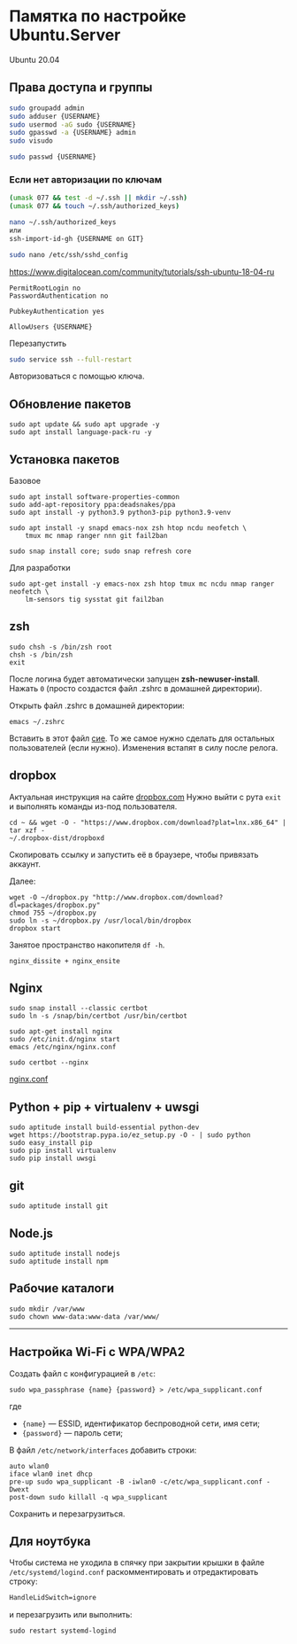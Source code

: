 # Памятка по настройке Ubuntu.Server

Ubuntu 20.04

## Права доступа и группы

```sh
sudo groupadd admin
sudo adduser {USERNAME}
sudo usermod -aG sudo {USERNAME}
sudo gpasswd -a {USERNAME} admin
sudo visudo

sudo passwd {USERNAME}
```

### Если нет авторизации по ключам

```sh
(umask 077 && test -d ~/.ssh || mkdir ~/.ssh)
(umask 077 && touch ~/.ssh/authorized_keys)

nano ~/.ssh/authorized_keys
или
ssh-import-id-gh {USERNAME on GIT}
```

```sh
sudo nano /etc/ssh/sshd_config
```

https://www.digitalocean.com/community/tutorials/ssh-ubuntu-18-04-ru

```text
PermitRootLogin no
PasswordAuthentication no

PubkeyAuthentication yes

AllowUsers {USERNAME}
```

Перезапустить

```sh
sudo service ssh --full-restart
```

Авторизоваться с помощью ключа.

## Обновление пакетов

```Shell
sudo apt update && sudo apt upgrade -y
sudo apt install language-pack-ru -y
```

## Установка пакетов

Базовое

```Shell
sudo apt install software-properties-common
sudo add-apt-repository ppa:deadsnakes/ppa
sudo apt install -y python3.9 python3-pip python3.9-venv
```

```Shell
sudo apt install -y snapd emacs-nox zsh htop ncdu neofetch \
    tmux mc nmap ranger nnn git fail2ban

sudo snap install core; sudo snap refresh core
```

<!-- tig sysstat fail2ban -->

<!-- lm-sensors -->

<!-- btop musikcube googler rainbowstream (Twitter) wttr ncspot nnn mapscii -->

Для разработки

```Shell
sudo apt-get install -y emacs-nox zsh htop tmux mc ncdu nmap ranger neofetch \
    lm-sensors tig sysstat git fail2ban
```

<!--
## SSH

Сгенерить ключи в PuTTYgen (если под виндой).

```Shell
mkdir ~/.ssh
chmod 700 ~/.ssh
emacs ~/.ssh/authorized_keys2 (вставить сюда публичный ключ)
chmod 600 ~/.ssh/authorized_keys2
```

## Продление сеанса SSH (server)
В конфиг ```/etc/ssh/sshd_config``` добавить строки:
```
ClientAliveInterval 30
ClientAliveCountMax 99999
```
Перезапустить сервер:
```
sudo /etc/init.d/sshd restart
```
-->

## zsh

```Shell
sudo chsh -s /bin/zsh root
chsh -s /bin/zsh
exit
```

После логина будет автоматически запущен __zsh-newuser-install__.
Нажать `0` (просто создастся файл .zshrc в домашней директории).

Открыть файл .zshrc в домашней директории:

```Shell
emacs ~/.zshrc
```

Вставить в этот файл [сие](../storeroom/.zshrc.sh).
То же самое нужно сделать для остальных пользователей (если нужно).
Изменения встапят в силу после релога.

## dropbox

Актуальная инструкция на сайте [dropbox.com](https://www.dropbox.com/install?os=lnx)
Нужно выйти с рута ```exit``` и выполнять команды из-под пользователя.

```Shell
cd ~ && wget -O - "https://www.dropbox.com/download?plat=lnx.x86_64" | tar xzf -
~/.dropbox-dist/dropboxd
```

Скопировать ссылку и запустить её в браузере, чтобы привязать аккаунт.

Далее:

```Shell
wget -O ~/dropbox.py "http://www.dropbox.com/download?dl=packages/dropbox.py"
chmod 755 ~/dropbox.py
sudo ln -s ~/dropbox.py /usr/local/bin/dropbox
dropbox start
```

Занятое пространство накопителя `df -h`.

`nginx_dissite + nginx_ensite`

## Nginx

```Shell
sudo snap install --classic certbot
sudo ln -s /snap/bin/certbot /usr/bin/certbot

sudo apt-get install nginx
sudo /etc/init.d/nginx start
emacs /etc/nginx/nginx.conf

sudo certbot --nginx
```

[nginx.conf](../storeroom/nginx.conf)

## Python + pip + virtualenv + uwsgi

```Shell
sudo aptitude install build-essential python-dev
wget https://bootstrap.pypa.io/ez_setup.py -O - | sudo python
sudo easy_install pip
sudo pip install virtualenv
sudo pip install uwsgi
```

## git

```Shell
sudo aptitude install git
```

## Node.js

```Shell
sudo aptitude install nodejs
sudo aptitude install npm
```

## Рабочие каталоги

```
sudo mkdir /var/www
sudo chown www-data:www-data /var/www/
```

--------------------------------------------------------------------------------

## Настройка Wi-Fi с WPA/WPA2

Создать файл с конфигурацией в ```/etc```:

```Shell
sudo wpa_passphrase {name} {password} > /etc/wpa_supplicant.conf
```

где

* ```{name}``` — ESSID, идентификатор беспроводной сети, имя сети;
* ```{password}``` — пароль сети;

В файл ```/etc/network/interfaces``` добавить строки:

```Shell
auto wlan0
iface wlan0 inet dhcp
pre-up sudo wpa_supplicant -B -iwlan0 -c/etc/wpa_supplicant.conf -Dwext
post-down sudo killall -q wpa_supplicant
```

Сохранить и перезагрузиться.

## Для ноутбука

Чтобы система не уходила в спячку при закрытии крышки в файле ```/etc/systemd/logind.conf```
раскомментировать и отредактировать строку:

```txt
HandleLidSwitch=ignore
```

и перезагрузить или выполнить:

```Shell
sudo restart systemd-logind
```
